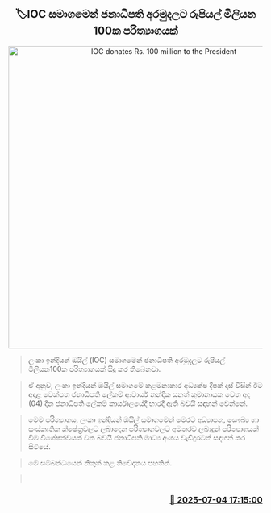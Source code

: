 <p align='center'><b><h2 align='center' title='IOC donates Rs. 100 million to the President's Fund'>🏷IOC සමාගමෙන් ජනාධිපති අරමුදලට රුපියල් මිලියන 100ක පරිත්‍යාගයක්</h2></b></p>
<p align='center'><img src='https://helakuru.sgp1.cdn.digitaloceanspaces.com/esana/images/lib/ioc-100milion.jpg' width='600' alt='IOC donates Rs. 100 million to the President's Fund'></p>

> ලංකා ඉන්දියන් ඔයිල් (IOC) සමාගමෙන් ජනාධිපති අරමුදලට රුපියල් මිලියන100ක පරිත්‍යාගයක් සිදු කර තිබෙනවා.

> ඒ අනුව, ලංකා ඉන්දියන් ඔයිල් සමාගමේ කළමනාකාර අධ්‍යක්ෂ දීපක් දාස් විසින් ඊට අදාළ චෙක්පත ජනාධිපති ලේකම් ආචාර්ය නන්දික සනත් කුමානායක වෙත අද (04) දින ජනාධිපති ලේකම් කාර්යාලයේදී භාරදී ඇති බවයි සඳහන් වෙන්නේ.

> මෙම පරිත්‍යාගය, ලංකා ඉන්දියන් ඔයිල් සමාගමෙන් මෙරට අධ්‍යාපන, සෞඛ්‍ය හා සංස්කෘතික ක්ෂේත්‍රවලට ලබාදෙන පරිත්‍යාගවලට අමතරව ලබාදුන් පරිත්‍යාගයක් වීම විශේෂත්වයක් වන බවයි ජනාධිපති මාධ්‍ය අංශය වැඩිදුරටත් සඳහන් කර සිටියේ.

> මේ සම්බන්ධයෙන් නිකුත් කළ නිවේදනය පහතින්.

>  



<h3 align='right'><a href='https://www.helakuru.lk/esana/p/111599/'>📅 2025-07-04 17:15:00</a></h3>

